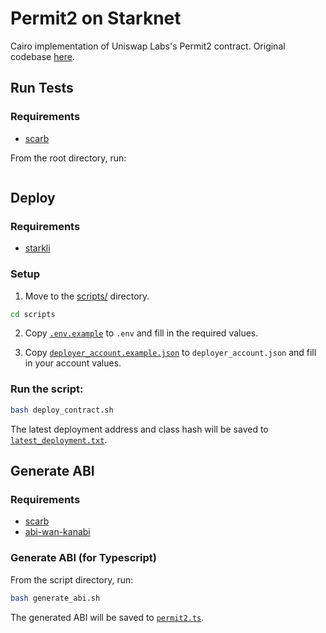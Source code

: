 # Permit2 on Starknet

Cairo implementation of Uniswap Labs's Permit2 contract. Original codebase [here](https://github.com/Uniswap/permit2).

## Run Tests

### Requirements

- [scarb](https://docs.swmansion.com/scarb/)

From the root directory, run:

```bash scarb test

```

## Deploy

### Requirements

- [starkli](https://github.com/xJonathanLEI/starkli)

### Setup

1. Move to the [scripts/](./scripts/) directory.

```bash
cd scripts
```

2. Copy [`.env.example`](./.env.example) to `.env` and fill in the required values.

3) Copy [`deployer_account.example.json`](./scripts/accounts/deployer_account.example.json) to `deployer_account.json` and fill in your account values.

### Run the script:

```bash
bash deploy_contract.sh
```

The latest deployment address and class hash will be saved to [`latest_deployment.txt`](./scripts/latest_deployment.txt).

## Generate ABI

### Requirements

- [scarb](https://docs.swmansion.com/scarb/)
- [abi-wan-kanabi](https://www.npmjs.com/package/abi-wan-kanabi)

### Generate ABI (for Typescript)

From the script directory, run:

```bash
bash generate_abi.sh
```

The generated ABI will be saved to [`permit2.ts`](./abi/permit2.ts).
